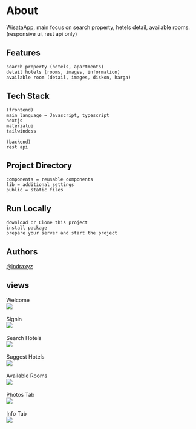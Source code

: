 # About

WisataApp, main focus on search property, hetels detail, available rooms. (responsive ui, rest api only)

## Features

    search property (hotels, apartments)
    detail hotels (rooms, images, information)
    available room (detail, images, diskon, harga)

## Tech Stack

    (frontend)
    main language = Javascript, typescript
    nextjs
    materialui
    tailwindcss

    (backend)
    rest api

## Project Directory

    components = reusable components
    lib = additional settings
    public = static files

## Run Locally

    download or Clone this project
    install package
    prepare your server and start the project

## Authors

[@indraxyz](https://www.github.com/indraxyz)

## views

Welcome <br>
<img src="https://github.com/indraxyz/wisataApp-test/blob/main/public/welcome.png"> <br>
<br> Signin <br>
<img src="https://github.com/indraxyz/wisataApp-test/blob/main/public/signin.png"> <br>
<br> Search Hotels <br>
<img src="https://github.com/indraxyz/wisataApp-test/blob/main/public/search-hotels.png"> <br>
<br> Suggest Hotels <br>
<img src="https://github.com/indraxyz/wisataApp-test/blob/main/public/suggest-hotels.png"> <br>
<br> Available Rooms <br>
<img src="https://github.com/indraxyz/wisataApp-test/blob/main/public/available-rooms.png"> <br>
<br> Photos Tab <br>
<img src="https://github.com/indraxyz/wisataApp-test/blob/main/public/photos-tab.png"> <br>
<br> Info Tab <br>
<img src="https://github.com/indraxyz/wisataApp-test/blob/main/public/info-tab.png"> <br>
